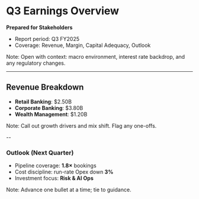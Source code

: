 # Q3 Earnings Overview
**Prepared for Stakeholders**

- Report period: Q3 FY2025
- Coverage: Revenue, Margin, Capital Adequacy, Outlook

Note:
Open with context: macro environment, interest rate backdrop, and any regulatory changes.

---

## Revenue Breakdown
- **Retail Banking**: $2.50B
- **Corporate Banking**: $3.80B
- **Wealth Management**: $1.20B

Note:
Call out growth drivers and mix shift. Flag any one-offs.

--

### Outlook (Next Quarter)
- Pipeline coverage: **1.8×** bookings
- Cost discipline: run-rate Opex down **3%**
- Investment focus: **Risk & AI Ops**

Note:
Advance one bullet at a time; tie to guidance.
